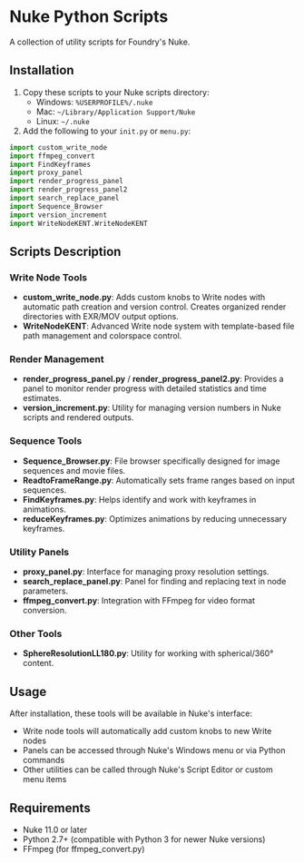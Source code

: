 # Nuke Python Scripts

A collection of utility scripts for Foundry's Nuke.

## Installation
1. Copy these scripts to your Nuke scripts directory:
   - Windows: `%USERPROFILE%/.nuke`
   - Mac: `~/Library/Application Support/Nuke`
   - Linux: `~/.nuke`
2. Add the following to your `init.py` or `menu.py`:

```python
import custom_write_node
import ffmpeg_convert
import FindKeyframes
import proxy_panel
import render_progress_panel
import render_progress_panel2
import search_replace_panel
import Sequence_Browser
import version_increment
import WriteNodeKENT.WriteNodeKENT
```

## Scripts Description

### Write Node Tools
- **custom_write_node.py**: Adds custom knobs to Write nodes with automatic path creation and version control. Creates organized render directories with EXR/MOV output options.
- **WriteNodeKENT**: Advanced Write node system with template-based file path management and colorspace control.

### Render Management
- **render_progress_panel.py** / **render_progress_panel2.py**: Provides a panel to monitor render progress with detailed statistics and time estimates.
- **version_increment.py**: Utility for managing version numbers in Nuke scripts and rendered outputs.

### Sequence Tools
- **Sequence_Browser.py**: File browser specifically designed for image sequences and movie files.
- **ReadtoFrameRange.py**: Automatically sets frame ranges based on input sequences.
- **FindKeyframes.py**: Helps identify and work with keyframes in animations.
- **reduceKeyframes.py**: Optimizes animations by reducing unnecessary keyframes.

### Utility Panels
- **proxy_panel.py**: Interface for managing proxy resolution settings.
- **search_replace_panel.py**: Panel for finding and replacing text in node parameters.
- **ffmpeg_convert.py**: Integration with FFmpeg for video format conversion.

### Other Tools
- **SphereResolutionLL180.py**: Utility for working with spherical/360° content.

## Usage

After installation, these tools will be available in Nuke's interface:
- Write node tools will automatically add custom knobs to new Write nodes
- Panels can be accessed through Nuke's Windows menu or via Python commands
- Other utilities can be called through Nuke's Script Editor or custom menu items

## Requirements
- Nuke 11.0 or later
- Python 2.7+ (compatible with Python 3 for newer Nuke versions)
- FFmpeg (for ffmpeg_convert.py)